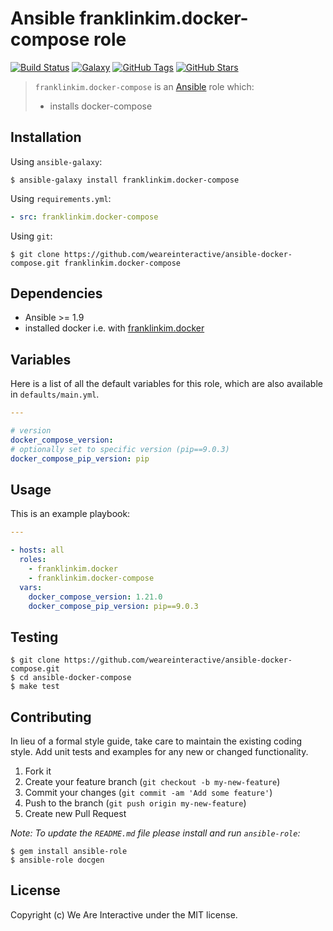 # Ansible franklinkim.docker-compose role

[![Build Status](https://img.shields.io/travis/weareinteractive/ansible-docker-compose.svg)](https://travis-ci.org/weareinteractive/ansible-docker-compose)
[![Galaxy](http://img.shields.io/badge/galaxy-franklinkim.docker-blue.svg)](https://galaxy.ansible.com/list#/roles/3275)
[![GitHub Tags](https://img.shields.io/github/tag/weareinteractive/ansible-docker-compose.svg)](https://github.com/weareinteractive/ansible-docker-compose)
[![GitHub Stars](https://img.shields.io/github/stars/weareinteractive/ansible-docker-compose.svg)](https://github.com/weareinteractive/ansible-docker-compose)

> `franklinkim.docker-compose` is an [Ansible](http://www.ansible.com) role which:
>
> * installs docker-compose

## Installation

Using `ansible-galaxy`:

```shell
$ ansible-galaxy install franklinkim.docker-compose
```

Using `requirements.yml`:

```yaml
- src: franklinkim.docker-compose
```

Using `git`:

```shell
$ git clone https://github.com/weareinteractive/ansible-docker-compose.git franklinkim.docker-compose
```

## Dependencies

* Ansible >= 1.9
* installed docker i.e. with [franklinkim.docker](https://github.com/weareinteractive/ansible-docker)

## Variables

Here is a list of all the default variables for this role, which are also available in `defaults/main.yml`.

```yaml
---

# version
docker_compose_version:
# optionally set to specific version (pip==9.0.3)
docker_compose_pip_version: pip

```


## Usage

This is an example playbook:

```yaml
---

- hosts: all
  roles:
    - franklinkim.docker
    - franklinkim.docker-compose
  vars:
    docker_compose_version: 1.21.0
    docker_compose_pip_version: pip==9.0.3

```


## Testing

```shell
$ git clone https://github.com/weareinteractive/ansible-docker-compose.git
$ cd ansible-docker-compose
$ make test
```

## Contributing
In lieu of a formal style guide, take care to maintain the existing coding style. Add unit tests and examples for any new or changed functionality.

1. Fork it
2. Create your feature branch (`git checkout -b my-new-feature`)
3. Commit your changes (`git commit -am 'Add some feature'`)
4. Push to the branch (`git push origin my-new-feature`)
5. Create new Pull Request

*Note: To update the `README.md` file please install and run `ansible-role`:*

```shell
$ gem install ansible-role
$ ansible-role docgen
```

## License
Copyright (c) We Are Interactive under the MIT license.
